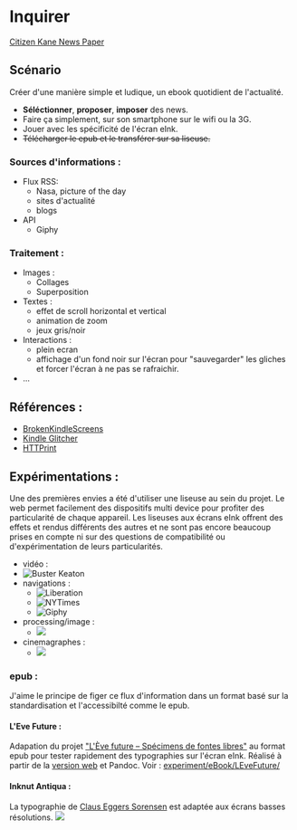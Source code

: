 # Inquirer

[Citizen Kane News Paper](https://www.youtube.com/watch?v=Ksn_s-Aa_pQ)

## Scénario

Créer d'une manière simple et ludique, un ebook quotidient de l'actualité.

* **Séléctionner**, **proposer**, **imposer** des news.
* Faire ça simplement, sur son smartphone sur le wifi ou la 3G.
* Jouer avec les spécificité de l'écran eInk.
* ~~Télécharger le epub et le transférer sur sa liseuse.~~

### Sources d'informations :
* Flux RSS:
  * Nasa, picture of the day
  * sites d'actualité
  * blogs
* API
  * Giphy

### Traitement :
* Images :
  * Collages
  * Superposition
* Textes :
  * effet de scroll horizontal et vertical
  * animation de zoom
  * jeux gris/noir
* Interactions :
  * plein ecran
  * affichage d'un fond noir sur l'écran pour "sauvegarder" les gliches et forcer l'écran à ne pas se rafraichir.
* ...

## Références :
* [BrokenKindleScreens](http://www.kingcosmonaut.de/56brokenkindlescreens/)
* [Kindle Glitcher](http://www.recyclism.com/kindleglitcher.php)
* [HTTPrint](http://www.creativeapplications.net/js/httprint-turn-your-browsing-habits-into-a-newspaper/)

## Expérimentations :

Une des premières envies a été d'utiliser une liseuse au sein du projet. Le web permet facilement des dispositifs multi device pour profiter des particularité de chaque appareil. Les liseuses aux écrans eInk offrent des effets et rendus différents des autres et ne sont pas encore beaucoup prises en compte ni sur des questions de compatibilité ou d'expérimentation de leurs particularités.
* vidéo :
 * ![Buster Keaton](/experiment/eInk/1WatchVideo.gif)
* navigations :
  * ![Liberation](/experiment/eInk/2NewsLiberation.gif)
  * ![NYTimes](/experiment/eInk/3NewsNYTimes.gif)
  * ![Giphy](/experiment/eInk/8browsingInGiphy.gif)
* processing/image :
  * ![](/experiment/eInk/9imageInvasion.gif)
* cinemagraphes :
  * ![](/experiment/eInk/10cinemagraph.gif)

### epub :

J'aime le principe de figer ce flux d'information dans un format basé sur la standardisation et l'accessibilté comme le epub.
#### L'Eve Future :
Adapation du projet ["L'Ève future – Spécimens de fontes libres"](https://greyscalepress.com/2013/books/eve-future-specimens-de-fontes-libres/) au format epub pour tester rapidement des typographies sur l'écran eInk. Réalisé à partir de la [version web](https://github.com/mxmgmbs/font-specimens) et Pandoc.
Voir : [experiment/eBook/LEveFuture/](experiment/eBook/LEveFuture/)
#### Inknut Antiqua :
La typographie de [Claus Eggers Sorensen](https://github.com/clauseggers) est adaptée aux écrans basses résolutions.
![](https://camo.githubusercontent.com/0909e05e258ea2506d08a2f2a23ed5b205bf3812/68747470733a2f2f7261776769746875622e636f6d2f636c6175736567676572732f496e6b6e75742d416e74697175612f6d61737465722f496d616765732f67616c6c6f772d73706563696d656e2e737667)
